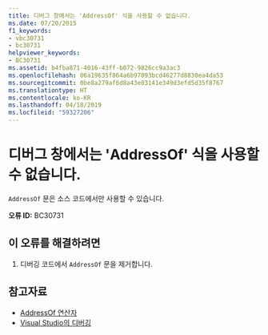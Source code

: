 ```yaml
---
title: 디버그 창에서는 'AddressOf' 식을 사용할 수 없습니다.
ms.date: 07/20/2015
f1_keywords:
- vbc30731
- bc30731
helpviewer_keywords:
- BC30731
ms.assetid: b4fba871-4016-43ff-b072-9826cc9a3ac3
ms.openlocfilehash: 06a19635f864a6b97093bcd46277d8830ea4da53
ms.sourcegitcommit: 0be8a279af6d8a43e03141e349d3efd5d35f8767
ms.translationtype: HT
ms.contentlocale: ko-KR
ms.lasthandoff: 04/18/2019
ms.locfileid: "59327206"
---
```

# <a name="addressof-expressions-are-not-valid-in-debug-windows"></a>디버그 창에서는 'AddressOf' 식을 사용할 수 없습니다.
`AddressOf` 문은 소스 코드에서만 사용할 수 있습니다.  
  
 **오류 ID:** BC30731  
  
## <a name="to-correct-this-error"></a>이 오류를 해결하려면  
  
1. 디버깅 코드에서 `AddressOf` 문을 제거합니다.  
  
## <a name="see-also"></a>참고자료

- [AddressOf 연산자](../../visual-basic/language-reference/operators/addressof-operator.md)
- [Visual Studio의 디버깅](/visualstudio/debugger/debugging-in-visual-studio)

